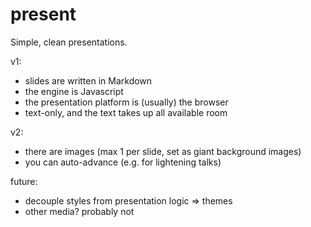 present
=======

Simple, clean presentations.

v1:

- slides are written in Markdown
- the engine is Javascript
- the presentation platform is (usually) the browser
- text-only, and the text takes up all available room

v2:

- there are images (max 1 per slide, set as giant background images)
- you can auto-advance (e.g. for lightening talks)

future:

- decouple styles from presentation logic => themes
- other media? probably not
